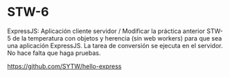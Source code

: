 # STW-6
ExpressJS: Aplicación cliente servidor / Modificar la práctica anterior STW-5 de la temperatura con objetos y herencia (sin web workers) para que sea una aplicación ExpressJS. La tarea de conversión se ejecuta en el servidor. No hace falta que haga pruebas.


https://github.com/SYTW/hello-express
